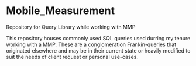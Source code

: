 # Mobile_Measurement
Repository for Query Library while working with MMP

This repository houses commonly used SQL queries used durring my tenure working with a MMP.
These are a conglomeration Frankin-queries that originated elsewhere and may be in their current state or heavily modified to suit the needs of client request or personal use-cases. 
